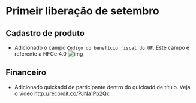 # Primeir liberação de setembro


## Cadastro de produto
* Adicionado o campo `Código do benefício fiscal do UF`. Este campo é referente a NFCe 4.0
![img](http://funkyimg.com/i/2KMVP.png)

## Financeiro
* Adicionado quickadd de participante dentro do quickadd de título. Veja o video http://recordit.co/PJNa1Pp2Qx
